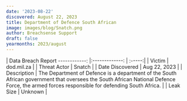 ```yaml
---
date: '2023-08-22'
discovered: August 22, 2023
title: Department of Defence South African
image: images/blog/Snatch.png
author: Breachsense Support
draft: false
yearmonths: 2023/august
---
```



| Data Breach Report
------------:     |:-------------:    | :-----:|
| Victim      | dod.mil.za      | 
| Threat Actor      |  Snatch     | 
| Date Discovered      | Aug 22, 2023      | 
| Description      | The Department of Defence is a department of the South African government that oversees the South African National Defence Force, the armed forces responsible for defending South Africa.      | 
| Leak Size      | Unknown      | 

